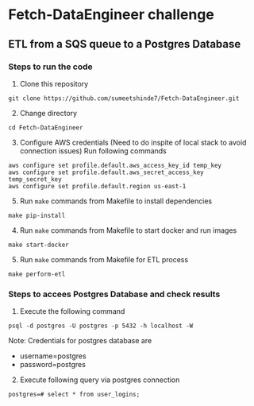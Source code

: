 # Fetch-DataEngineer challenge

## ETL from a SQS queue to a Postgres Database

### Steps to run the code
1. Clone this repository
  ```
  git clone https://github.com/sumeetshinde7/Fetch-DataEngineer.git
  ```
2. Change directory
  ```
  cd Fetch-DataEngineer
  ```
3. Configure AWS credentials (Need to do inspite of local stack to avoid connection issues)
   Run following commands
  ```
  aws configure set profile.default.aws_access_key_id temp_key
  aws configure set profile.default.aws_secret_access_key temp_secret_key
  aws configure set profile.default.region us-east-1
  ```
5. Run ```make``` commands from Makefile to install dependencies
  ```
  make pip-install
  ```
4. Run ```make``` commands from Makefile to start docker and run images
  ```
  make start-docker
  ```  
5. Run ```make``` commands from Makefile for ETL process
  ```
  make perform-etl
  ```

### Steps to accees Postgres Database and check results
1. Execute the following command
  ```
  psql -d postgres -U postgres -p 5432 -h localhost -W
  ```
Note: Credentials for postgres database are
* username=postgres
* password=postgres
2. Execute following query via postgres connection
  ```
  postgres=# select * from user_logins;
  ```
  
